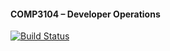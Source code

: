 #### COMP3104 – Developer Operations
[![Build Status](https://app.travis-ci.com/KentCTSchool/COMP3104.svg?branch=main)](https://app.travis-ci.com/KentCTSchool/COMP3104)